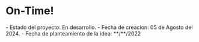 <h1>On-Time!</h1>
- Estado del proyecto: En desarrollo.
  - Fecha de creacion: 05 de Agosto del 2024.
  - Fecha de planteamiento de la idea: **/**/2022
